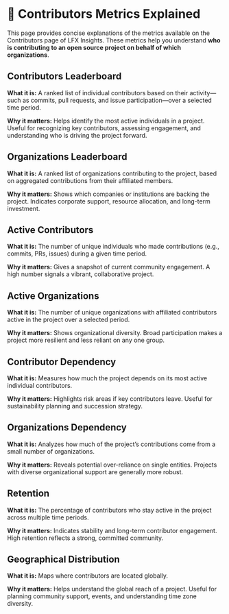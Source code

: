 # 👥 Contributors Metrics Explained

This page provides concise explanations of the metrics available on the Contributors page of LFX Insights. These metrics help you understand <b>who is contributing to an open source project on behalf of which organizations</b>.

## Contributors Leaderboard

**What it is:** A ranked list of individual contributors based on their activity—such as commits, pull requests, and issue participation—over a selected time period.

**Why it matters:** Helps identify the most active individuals in a project. Useful for recognizing key contributors, assessing engagement, and understanding who is driving the project forward.

## Organizations Leaderboard

**What it is:** A ranked list of organizations contributing to the project, based on aggregated contributions from their affiliated members.

**Why it matters:** Shows which companies or institutions are backing the project. Indicates corporate support, resource allocation, and long-term investment.  

## Active Contributors

**What it is:** The number of unique individuals who made contributions (e.g., commits, PRs, issues) during a given time period.    

**Why it matters:** Gives a snapshot of current community engagement. A high number signals a vibrant, collaborative project.   

## Active Organizations

**What it is:** The number of unique organizations with affiliated contributors active in the project over a selected period.

**Why it matters:** Shows organizational diversity. Broad participation makes a project more resilient and less reliant on any one group.                       

## Contributor Dependency

**What it is:** Measures how much the project depends on its most active individual contributors.           

**Why it matters:** Highlights risk areas if key contributors leave. Useful for sustainability planning and succession strategy.    

## Organizations Dependency

**What it is:** Analyzes how much of the project’s contributions come from a small number of organizations.

**Why it matters:** Reveals potential over-reliance on single entities. Projects with diverse organizational support are generally more robust. 

## Retention

**What it is:** The percentage of contributors who stay active in the project across multiple time periods.

**Why it matters:** Indicates stability and long-term contributor engagement. High retention reflects a strong, committed community.    

## Geographical Distribution

**What it is:** Maps where contributors are located globally.

**Why it matters:** Helps understand the global reach of a project. Useful for planning community support, events, and understanding time zone diversity.   
